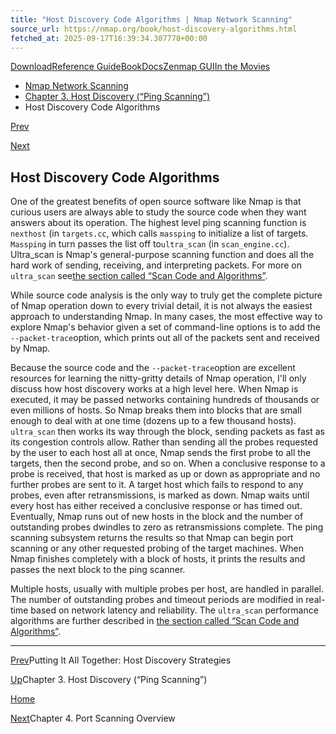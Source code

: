 ```yaml
---
title: "Host Discovery Code Algorithms | Nmap Network Scanning"
source_url: https://nmap.org/book/host-discovery-algorithms.html
fetched_at: 2025-09-17T16:39:34.307778+00:00
---
```


[Download](https://nmap.org/download.html)[Reference Guide](https://nmap.org/book/man.html)[Book](https://nmap.org/book/)[Docs](https://nmap.org/docs.html)[Zenmap GUI](https://nmap.org/zenmap/)[In the Movies](https://nmap.org/movies/)

* [Nmap Network Scanning](https://nmap.org/book/toc.html)
* [Chapter 3. Host Discovery (“Ping Scanning”)](https://nmap.org/book/host-discovery.html)
* Host Discovery Code Algorithms

[Prev](https://nmap.org/book/host-discovery-strategies.html)

[Next](https://nmap.org/book/port-scanning.html)

Host Discovery Code Algorithms
----------

[]()

One of the greatest benefits of open source software like Nmap
is that curious users are always able to study the source code when
they want answers about its operation. The highest level ping scanning
function is `nexthost` (in `targets.cc`, which calls `massping` to initialize a list of
targets. `Massping` in turn passes the list off to`ultra_scan`[]() (in `scan_engine.cc`). Ultra\_scan is
Nmap's general-purpose scanning function and
does all the hard work of sending, receiving, and interpreting
packets. For more on `ultra_scan` see[the section called “Scan Code and Algorithms”](https://nmap.org/book/port-scanning-algorithms.html).

While source code analysis is the only way to truly get the
complete picture of Nmap operation down to every trivial detail, it is
not always the easiest approach to understanding Nmap. In many cases,
the most effective way to explore Nmap's behavior given a set
of command-line options is to add the `--packet-trace`option, which prints out all of the packets sent and received by
Nmap.

Because the source code and the `--packet-trace`option are excellent resources for learning the nitty-gritty details of
Nmap operation, I'll only discuss how host discovery works at a high
level here. When Nmap is executed, it may be passed networks containing
hundreds of thousands or even millions of hosts. So Nmap breaks them
into blocks that are small enough to deal with at one time (dozens up
to a few thousand hosts). `ultra_scan` then works its
way through the block, sending packets as fast as its congestion
controls allow. Rather than sending all the probes requested by the
user to each host all at once, Nmap sends the first probe to all the
targets, then the second probe, and so on. When a conclusive response to
a probe is received, that host is marked as up or down as appropriate
and no further probes are sent to it. A target host which fails to respond to any probes, even after retransmissions, is marked as down. Nmap waits until every host has
either received a conclusive response or has timed out. Eventually,
Nmap runs out of new hosts in the block and the number of outstanding
probes dwindles to zero as retransmissions complete. The ping scanning
subsystem returns the results so that Nmap can begin port scanning or
any other requested probing of the target machines. When Nmap finishes
completely with a block of hosts, it prints the results and passes the next block to the ping scanner.

Multiple hosts, usually with multiple probes per
host, are handled in parallel. The number of outstanding probes and
timeout periods are modified in real-time based on network latency and
reliability. The `ultra_scan` performance algorithms
are further described in [the section called “Scan Code and Algorithms”](https://nmap.org/book/port-scanning-algorithms.html).

---

[Prev](https://nmap.org/book/host-discovery-strategies.html)Putting It All Together: Host Discovery Strategies

[Up](https://nmap.org/book/host-discovery.html)Chapter 3. Host Discovery (“Ping Scanning”)

[Home](https://nmap.org/book/toc.html)

[Next](https://nmap.org/book/port-scanning.html)Chapter 4. Port Scanning Overview